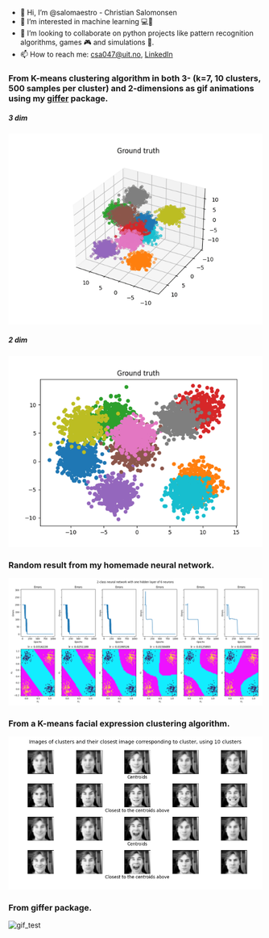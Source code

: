 - 👋 Hi, I’m @salomaestro - Christian Salomonsen
- 👀 I’m interested in machine learning 💻🧠
- 💞️ I’m looking to collaborate on python projects like pattern recognition algorithms, games 🎮 and simulations 🎲. 
- 📫 How to reach me: csa047@uit.no, [LinkedIn](https://www.linkedin.com/in/christian-salomonsen-932923207?lipi=urn%3Ali%3Apage%3Ad_flagship3_profile_view_base_contact_details%3BnIhrVYiaS2ecyY1KrER6oQ%3D%3D)

### From K-means clustering algorithm in both 3- (k=7, 10 clusters, 500 samples per cluster) and 2-dimensions as gif animations using my [giffer](https://github.com/salomaestro/giffer) package.

##### *3 dim*

![Kmeans_3d](https://github.com/Pattern2021/clustering_test/blob/39698bd7ba9a74ad2f321cdb0216860d72d94522/gifs/kmeans_test_3d_best.gif)

##### *2 dim*
![Kmeans_2d](https://github.com/Pattern2021/clustering_test/blob/39698bd7ba9a74ad2f321cdb0216860d72d94522/gifs/10clusters_better.gif)

### Random result from my homemade neural network.

![NN](https://github.com/Pattern2021/Exercises/blob/9ebc65f7747b3dcf085bc2dd4fc5ada9049b3e08/week38/img/2_class_1_hidden_6_neurons.png)

### From a K-means facial expression clustering algorithm.

![Kmeans](https://github.com/salomaestro/k-means-image-test/blob/29dff4a3cbe6c6435871317eedf0c2c6b9d5158c/resultstest3/cluster10.png)

### From giffer package.

![gif_test](https://github.com/salomaestro/gifconverter/blob/77e088d7a0867f4662e0066a15607d8fd284cf5a/gifconverter/src/tests/giftest.gif)
